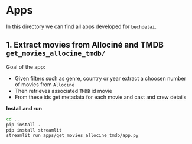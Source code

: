 # Apps

In this directory we can find all apps developed for `bechdelai`.

## 1. Extract movies from Allociné and TMDB `get_movies_allocine_tmdb/`

Goal of the app:
- Given filters such as genre, country or year extract a choosen number of movies from `Allociné`
- Then retrieves associated `TMDB` id movie
- From these ids get metadata for each movie and cast and crew details

**Install and run**

```bash
cd ..
pip install .
pip install streamlit
streamlit run apps/get_movies_allocine_tmdb/app.py
```
